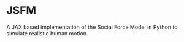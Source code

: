 # JSFM
A JAX based implementation of the Social Force Model in Python to simulate realistic human motion.
